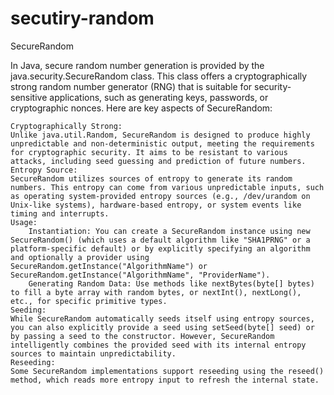# secutiry-random
SecureRandom



In Java, secure random number generation is provided by the java.security.SecureRandom class. This class offers a cryptographically strong random number generator (RNG) that is suitable for security-sensitive applications, such as generating keys, passwords, or cryptographic nonces.
Here are key aspects of SecureRandom:

    Cryptographically Strong:
    Unlike java.util.Random, SecureRandom is designed to produce highly unpredictable and non-deterministic output, meeting the requirements for cryptographic security. It aims to be resistant to various attacks, including seed guessing and prediction of future numbers.
    Entropy Source:
    SecureRandom utilizes sources of entropy to generate its random numbers. This entropy can come from various unpredictable inputs, such as operating system-provided entropy sources (e.g., /dev/urandom on Unix-like systems), hardware-based entropy, or system events like timing and interrupts.
    Usage:
        Instantiation: You can create a SecureRandom instance using new SecureRandom() (which uses a default algorithm like "SHA1PRNG" or a platform-specific default) or by explicitly specifying an algorithm and optionally a provider using SecureRandom.getInstance("AlgorithmName") or SecureRandom.getInstance("AlgorithmName", "ProviderName").
        Generating Random Data: Use methods like nextBytes(byte[] bytes) to fill a byte array with random bytes, or nextInt(), nextLong(), etc., for specific primitive types. 
    Seeding:
    While SecureRandom automatically seeds itself using entropy sources, you can also explicitly provide a seed using setSeed(byte[] seed) or by passing a seed to the constructor. However, SecureRandom intelligently combines the provided seed with its internal entropy sources to maintain unpredictability.
    Reseeding:
    Some SecureRandom implementations support reseeding using the reseed() method, which reads more entropy input to refresh the internal state.
